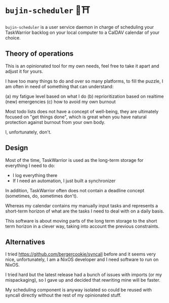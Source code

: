 # `bujin-scheduler` 🥷⛩️

`bujin-scheduler` is a user service daemon in charge of scheduling your TaskWarrior backlog on your local computer to a CalDAV calendar of your choice.

## Theory of operations

This is an opinionated tool for my own needs, feel free to take it apart and adjust it for yours.

I have too many things to do and over so many platforms, to fill the puzzle, I am often in need of something that can understand:

(a) my fatigue level based on what I do
(b) reprioritization based on realtime (new) emergencies
(c) how to avoid my own burnout

Most todo lists does not have a concept of well-being, they are ultimately
focused on "get things done", which is great when you have natural protection
against burnout from your own body.

I, unfortunately, don't.

## Design

Most of the time, TaskWarrior is used as the long-term storage for everything I need to do:

- I log everything there
- If I need an automation, I just built a synchronizer

In addition, TaskWarrior often does not contain a deadline concept (sometimes, do, sometimes don't).

Whereas my calendar contains my manually input tasks and represents a
short-term horizon of what are the tasks I need to deal with on a daily basis.

This software is about moving parts of the long term storage to the short term
horizon in a clever way, taking into account the previous constraints.

## Alternatives

I tried https://github.com/bergercookie/syncall before and it seems very nice,
unfortunately, I am a NixOS developer and I need software to run on NixOS.

I tried hard but the latest release had a bunch of issues with imports (or my
mispackaging), so I gave up and decided that rewriting mine will be faster.

My scheduling component is anyway isolated so could be reused with syncall
directly without the rest of my opinionated stuff.

